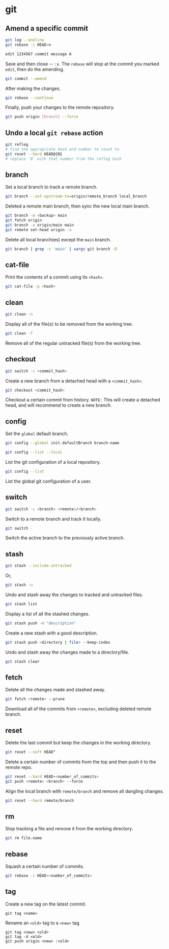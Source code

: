 # git

## Amend a specific commit

```bash
git log --oneline
git rebase -i HEAD~n
```

```bash
edit 1234567 commit message A
```

Save and then close -- `:x`. The `rebase` will stop at the commit you marked
`edit`, then do the amending.

```bash
git commit --amend
```

After making the changes.

```bash
git rebase --continue
```

Finally, push your changes to the remote repository.

```bash
git push origin [branch] --force
```

## Undo a local `git rebase` action

```bash
git reflog
# find the appropriate hash and number to reset to
git reset --hard HEAD@{N}
# replace `N` with that number from the reflog hash
```

## branch

Set a local branch to track a remote branch.

```bash
git branch --set-upstream-to=origin/remote_branch local_branch
```

Deleted a remote main branch, then sync the new local main branch.

```bash
git branch -m <backup> main
git fetch origin
git branch -u origin/main main
git remote set-head origin -a
```

Delete all local branch(es) except the `main` branch.

```bash
git branch | grep -v 'main' | xargs git branch -D
```

## cat-file

Print the contents of a commit using its `<hash>`.

```bash
git cat-file -p <hash>
```

## clean

```bash
git clean -n
```

Display all of the file(s) to be removed from the working tree.

```bash
git clean -f
```

Remove all of the regular untracked file(s) from the working tree.

## checkout

```bash
git switch -c <commit_hash>
```

Create a new branch from a detached head with a `<commit_hash>`.

```bash
git checkout <commit_hash>
```

Checkout a certain commit from history. `NOTE:` This will create a detached
head, and will recommend to create a new branch.

## config

Set the `global` default branch.

```bash
git config --global init.defaultBranch branch-name
```

```bash
git config --list --local
```

List the git configuration of a local repository.

```bash
git config --list
```

List the global git configuration of a user.

## switch

```bash
git switch -c <branch> <remote>/<branch>
```

Switch to a remote branch and track it locally.

```bash
git switch -
```

Switch the active branch to the previously active branch.

## stash

```bash
git stash --include-untracked
```

Or,

```bash
git stash -u
```

Undo and stash away the changes to tracked and untracked files.

```bash
git stash list
```

Display a list of all the stashed changes.

```bash
git stash push -m "description"
```

Create a new stash with a good description.

```bash
git stash push <directory | file> --keep-index
```

Undo and stash away the changes made to a directory/file.

```bash
git stash clear
```

## fetch

Delete all the changes made and stashed away.

```bash
git fetch <remote> --prune
```

Download all of the commits from `<remote>`, excluding deleted remote branch.

## reset

Delete the last commit but keep the changes in the working directory.

```bash
git reset --soft HEAD^
```

Delete a certain number of commits from the top and then push it to the remote
repo.

```bash
git reset --hard HEAD~<number_of_commits>
git push <remote> <branch> --force
```

Align the local branch with `remote/branch` and remove all dangling changes.

```bash
git reset --hard remote/branch
```

## rm

Stop tracking a file and remove it from the working directory.

```bash
git rm file.name
```

## rebase

Squash a certain number of commits.

```bash
git rebase -i HEAD~<number_of_commits>
```

## tag

Create a new tag on the latest commit.

```console
git tag <name>
```

Rename an `<old>` tag to a `<new>` tag.

```console
git tag <new> <old>
git tag -d <old>
git push origin <new> :<old>
```
